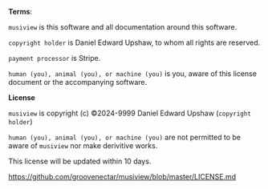 **Terms**:

`musiview` is this software and all documentation around this software.

`copyright holder` is Daniel Edward Upshaw, to whom all rights are reserved.

`payment processor` is Stripe.

`human (you), animal (you), or machine (you)` is you, aware of this license document or the accompanying software.

**License**

`musiview` is copyright (c) ©2024-9999 Daniel Edward Upshaw (`copyright holder`)

`human (you), animal (you), or machine (you)` are not permitted to be aware of `musiview` nor make derivitive works.

This license will be updated within 10 days.

https://github.com/groovenectar/musiview/blob/master/LICENSE.md
